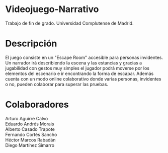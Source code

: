 # Videojuego-Narrativo
Trabajo de fin de grado. Universidad Complutense de Madrid.

# Descripción
El juego consiste en un "Escape Room" accesible para personas invidentes. Un narrador irá describiendo la escena y las estancias y gracias a jugabilidad con gestos muy simples el jugador podrá moverse por los elementos del escenario e ir encontrando la forma de escapar. Además cuenta con un modo online colaborativo donde varias personas, invidentes o no, pueden colaborar para superar las pruebas.

# Colaboradores
Arturo Aguirre Calvo  
Eduardo Andrés Morais  
Alberto Casado Trapote  
Fernando Cortés Sancho  
Héctor Marcos Rabadán  
Diego Martínez Simarro
